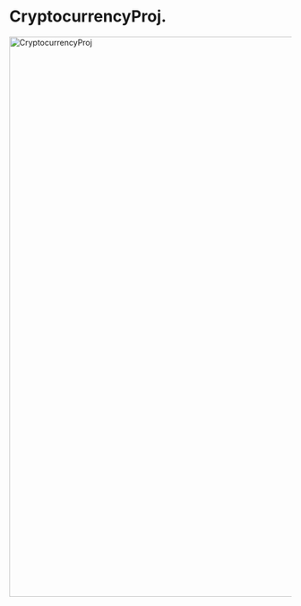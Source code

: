 # CryptocurrencyProj.

<img width="1000" alt="CryptocurrencyProj" src="https://github.com/deBrian07/CryptocurrencyProj./assets/94733710/cee1c3fe-49b4-4aa4-afe7-a67b53892342">

